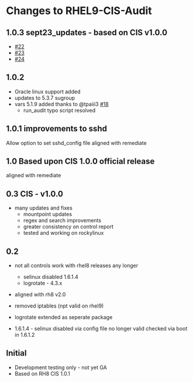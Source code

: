 # Changes to RHEL9-CIS-Audit

## 1.0.3 sept23_updates - based on CIS v1.0.0

- [#22](https://github.com/ansible-lockdown/RHEL9-CIS-Audit/issues/22)
- [#23](https://github.com/ansible-lockdown/RHEL9-CIS-Audit/issues/23)
- [#24](https://github.com/ansible-lockdown/RHEL9-CIS-Audit/issues/24)

## 1.0.2

- Oracle linux support added
- updates to 5.3.7 sugroup
- vars 5.1.9 added thanks to @tpaiii3 [#18](https://github.com/ansible-lockdown/RHEL9-CIS-Audit/issues/18)
  - run_audit typo script resolved

## 1.0.1 improvements to sshd

Allow option to set sshd_config file
aligned with remediate

## 1.0 Based upon CIS 1.0.0 official release

aligned with remediate

## 0.3 CIS - v1.0.0

- many updates and fixes
  - mountpoint updates
  - regex and search improvements
  - greater consistency on control report
  - tested and working on rockylinux

## 0.2

- not all controls work with rhel8 releases any longer
  - selinux disabled 1.6.1.4
  - logrotate - 4.3.x

- aligned with rh8 v2.0
- removed iptables (npt valid on rhel9)
- logrotate extended as seperate package
- 1.6.1.4 - selinux disabled via config file no longer valid checked via boot in 1.6.1.2

## Initial

- Development testing only - not yet GA
- Based on RH8 CIS 1.0.1
